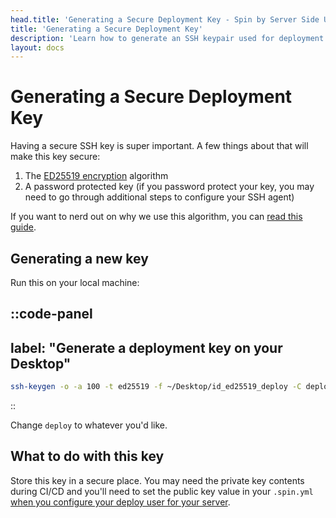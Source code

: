 ```yaml
---
head.title: 'Generating a Secure Deployment Key - Spin by Server Side Up'
title: 'Generating a Secure Deployment Key'
description: 'Learn how to generate an SSH keypair used for deployment.'
layout: docs
---
```


# Generating a Secure Deployment Key
Having a secure SSH key is super important. A few things about that will make this key secure:

1. The [ED25519 encryption](https://ed25519.cr.yp.to/) algorithm
2. A password protected key (if you password protect your key, you may need to go through additional steps to configure your SSH agent)

If you want to nerd out on why we use this algorithm, you can [read this guide](https://blog.g3rt.nl/upgrade-your-ssh-keys.html).


## Generating a new key

Run this on your local machine:

::code-panel
---
label: "Generate a deployment key on your Desktop"
---
```bash
ssh-keygen -o -a 100 -t ed25519 -f ~/Desktop/id_ed25519_deploy -C deploy
```
::

Change `deploy` to whatever you'd like.

## What to do with this key
Store this key in a secure place. You may need the private key contents during CI/CD and you'll need to set the public key value in your `.spin.yml` [when you configure your deploy user for your server](/docs/getting-started/preparing-your-servers-for-spin#configure-other-server-settings).